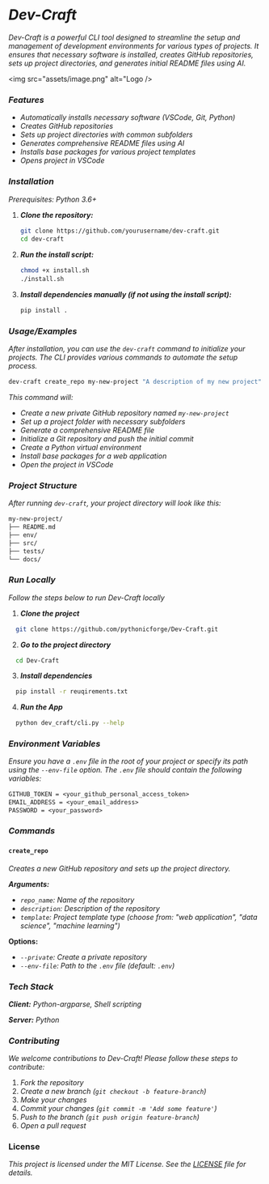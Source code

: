 
# _Dev-Craft_

_Dev-Craft is a powerful CLI tool designed to streamline the setup and management of development environments for various types of projects. It ensures that necessary software is installed, creates GitHub repositories, sets up project directories, and generates initial README files using AI._

<img src="assets/image.png" alt="Logo />


### _Features_

- _Automatically installs necessary software (VSCode, Git, Python)_
- _Creates GitHub repositories_
- _Sets up project directories with common subfolders_
- _Generates comprehensive README files using AI_
- _Installs base packages for various project templates_
- _Opens project in VSCode_


### _Installation_

_Prerequisites: Python 3.6+_

1. _**Clone the repository:**_
   ```bash
   git clone https://github.com/yourusername/dev-craft.git
   cd dev-craft
   ```

2. _**Run the install script:**_
   ```bash
   chmod +x install.sh
   ./install.sh
   ```

3. _**Install dependencies manually (if not using the install script):**_
   ```bash
   pip install .
   ```
### _Usage/Examples_

_After installation, you can use the `dev-craft` command to initialize your projects. The CLI provides various commands to automate the setup process._

```bash
dev-craft create_repo my-new-project "A description of my new project" "web application" --private --env-file /path/to/.env
```

_This command will:_

- _Create a new private GitHub repository named `my-new-project`_
- _Set up a project folder with necessary subfolders_
- _Generate a comprehensive README file_
- _Initialize a Git repository and push the initial commit_
- _Create a Python virtual environment_
- _Install base packages for a web application_
- _Open the project in VSCode_
### _Project Structure_

_After running `dev-craft`, your project directory will look like this:_

```
my-new-project/
├── README.md
├── env/
├── src/
├── tests/
└── docs/
```

### _Run Locally_
_Follow the steps below to run Dev-Craft locally_

1. **_Clone the project_**

```bash
  git clone https://github.com/pythonicforge/Dev-Craft.git
```

2. **_Go to the project directory_**

```bash
  cd Dev-Craft
```

3. **_Install dependencies_**

```bash
  pip install -r reuqirements.txt
```

4. **_Run the App_**

```bash
  python dev_craft/cli.py --help
```


### _Environment Variables_

_Ensure you have a `.env` file in the root of your project or specify its path using the `--env-file` option. The `.env` file should contain the following variables:_

```
GITHUB_TOKEN = <your_github_personal_access_token>
EMAIL_ADDRESS = <your_email_address>
PASSWORD = <your_password>
```


### _Commands_

#### `create_repo`

_Creates a new GitHub repository and sets up the project directory._

_**Arguments:**_
- _`repo_name`: Name of the repository_
- _`description`: Description of the repository_
- _`template`: Project template type (choose from: "web application", "data science", "machine learning")_

**Options:**
- _`--private`: Create a private repository_
- _`--env-file`: Path to the `.env` file (default: `.env`)_
### _Tech Stack_

_**Client:** Python-argparse, Shell scripting_

_**Server:** Python_


### _Contributing_

_We welcome contributions to Dev-Craft! Please follow these steps to contribute:_

1. _Fork the repository_
2. _Create a new branch (`git checkout -b feature-branch`)_
3. _Make your changes_
4. _Commit your changes (`git commit -m 'Add some feature'`)_
5. _Push to the branch (`git push origin feature-branch`)_
6. _Open a pull request_



### License

_This project is licensed under the MIT License. See the [LICENSE](https://github.com/pythonicforge/Dev-Craft/blob/main/LICENSE) file for details._
